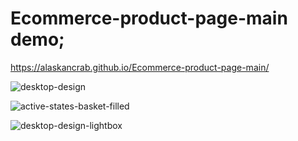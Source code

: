 # Ecommerce-product-page-main demo;

https://alaskancrab.github.io/Ecommerce-product-page-main/


![desktop-design](https://github.com/AlaskanCrab/Ecommerce-product-page-main/assets/104378401/9f003c44-eafa-4107-aeda-03f6ad035a26)


![active-states-basket-filled](https://github.com/AlaskanCrab/Ecommerce-product-page-main/assets/104378401/ce0ee4cb-339a-401e-b5d7-25457ab9e2d7)


![desktop-design-lightbox](https://github.com/AlaskanCrab/Ecommerce-product-page-main/assets/104378401/341e2f57-0ce0-45ee-a6a8-79e4123e5ca5)
